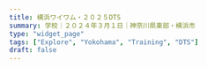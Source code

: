 ```yaml
---
title: 横浜ワイワム・２０２５DTS
summary: 学校｜２０２４年３月１日｜神奈川県東部・横浜市
type: "widget_page"
tags: ["Explore", "Yokohama", "Training", "DTS"]
draft: false
---
```


